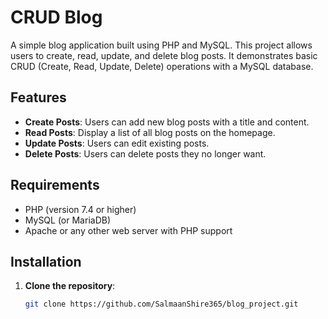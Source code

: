 # CRUD Blog

A simple blog application built using PHP and MySQL. This project allows users to create, read, update, and delete blog posts. It demonstrates basic CRUD (Create, Read, Update, Delete) operations with a MySQL database.

## Features

- **Create Posts**: Users can add new blog posts with a title and content.
- **Read Posts**: Display a list of all blog posts on the homepage.
- **Update Posts**: Users can edit existing posts.
- **Delete Posts**: Users can delete posts they no longer want.
  
## Requirements

- PHP (version 7.4 or higher)
- MySQL (or MariaDB)
- Apache or any other web server with PHP support

## Installation

1. **Clone the repository**:
   ```bash
   git clone https://github.com/SalmaanShire365/blog_project.git

